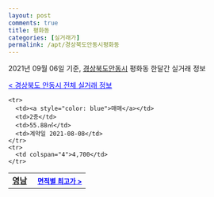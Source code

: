 ```yaml
---
layout: post
comments: true
title: 평화동
categories: [실거래가]
permalink: /apt/경상북도안동시평화동
---
```


2021년 09월 06일 기준, <a href="/apt/경상북도안동시">경상북도안동시</a> 평화동 한달간 실거래 정보

<a style="color: blue;" href="/apt/경상북도안동시">< 경상북도 안동시 전체 실거래 정보</a>
<!---- start ---->
<table>
  <tr>
    <td colspan="4" style="font-weight: bold;"><a href="/apt/경상북도안동시평화동영남">영남</a> &nbsp;&nbsp;&nbsp; <a style="color: blue; font-size: smaller;" href="/apt/경상북도안동시평화동영남">면적별 최고가 ></a></td>
  </tr>
    
    <tr>
      <td><a style="color: blue">매매</a></td>
      <td>2층</td>
      <td>55.88㎡</td>
      <td>계약일 2021-08-08</td>
    </tr>
    <tr>
      <td colspan="4">4,700</td>
    </tr>
      
</table>
<!---- end ---->
    